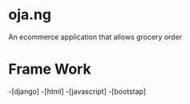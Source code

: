 # oja.ng
An ecommerce application that allows grocery order

# Frame Work
-[django]
-[html]
-[javascript]
-[bootstap]
